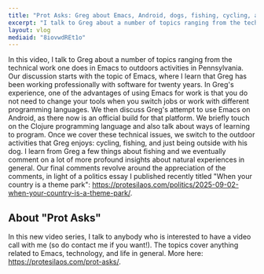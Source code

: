 ```yaml
---
title: "Prot Asks: Greg about Emacs, Android, dogs, fishing, cycling, and Pennsylvania"
excerpt: "I talk to Greg about a number of topics ranging from the technical work one does in Emacs to outdoors activities in Pennsylvania."
layout: vlog
mediaid: "8iovwdREt1o"
---
```


In this video, I talk to Greg about a number of topics ranging from
the technical work one does in Emacs to outdoors activities in
Pennsylvania. Our discussion starts with the topic of Emacs, where I
learn that Greg has been working professionally with software for
twenty years. In Greg's experience, one of the advantages of using
Emacs for work is that you do not need to change your tools when you
switch jobs or work with different programming languages. We then
discuss Greg's attempt to use Emacs on Android, as there now is an
official build for that platform. We briefly touch on the Clojure
programming language and also talk about ways of learning to program.
Once we cover these technical issues, we switch to the outdoor
activities that Greg enjoys: cycling, fishing, and just being outside
with his dog. I learn from Greg a few things about fishing and we
eventually comment on a lot of more profound insights about natural
experiences in general. Our final comments revolve around the
appreciation of the comments, in light of a politics essay I published
recently titled "When your country is a theme park":
https://protesilaos.com/politics/2025-09-02-when-your-country-is-a-theme-park/.

## About "Prot Asks"

In this new video series, I talk to anybody who is interested to have
a video call with me (so do contact me if you want!). The topics cover
anything related to Emacs, technology, and life in general. More here:
<https://protesilaos.com/prot-asks/>.
